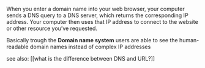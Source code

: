 When you enter a domain name into your web browser, your computer sends a DNS query to a DNS server, which returns the corresponding IP address. Your computer then uses that IP address to connect to the website or other resource you’ve requested.

Basically trough the **Domain name system** users are able to see the human-readable domain names instead of complex IP addresses

see also: [[what is the difference between DNS and URL?]]